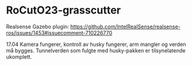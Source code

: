 # RoCutO23-grasscutter

Realsense Gazebo plugin: https://github.com/IntelRealSense/realsense-ros/issues/1453#issuecomment-710226770

17.04
Kamera fungerer, kontroll av husky fungerer, arm mangler og verden må bygges. Tunnelverden som fulgte med husky-pakken er tilsynelatende ukomplett.
